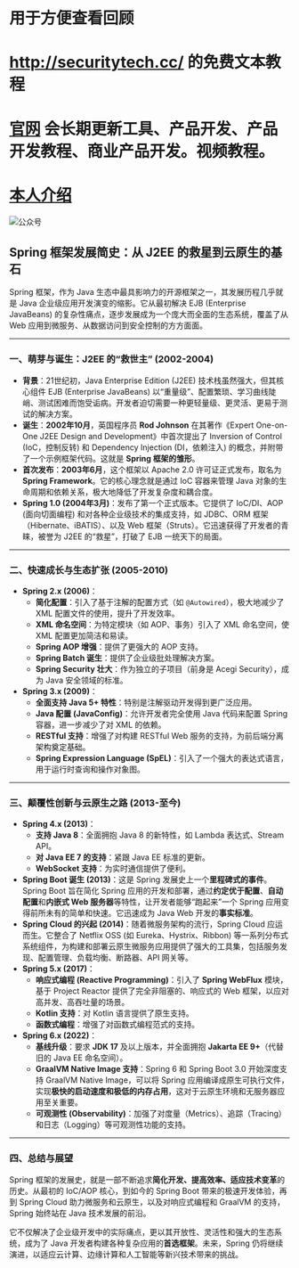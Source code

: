  # 用于方便查看回顾
# http://securitytech.cc/ 的免费文本教程

# [官网](securitytech.cc) 会长期更新工具、产品开发、产品开发教程、商业产品开发。视频教程。

# [本人介绍](http://securitytech.cc/about)

![公众号](https://github.com/haidragon/haidragon/blob/main/gzh.png)


## Spring 框架发展简史：从 J2EE 的救星到云原生的基石

Spring 框架，作为 Java 生态中最具影响力的开源框架之一，其发展历程几乎就是 Java 企业级应用开发演变的缩影。它从最初解决 EJB (Enterprise JavaBeans) 的复杂性痛点，逐步发展成为一个庞大而全面的生态系统，覆盖了从 Web 应用到微服务、从数据访问到安全控制的方方面面。

---

### 一、萌芽与诞生：J2EE 的“救世主” (2002-2004)

* **背景**：21世纪初，Java Enterprise Edition (J2EE) 技术栈虽然强大，但其核心组件 EJB (Enterprise JavaBeans) 以“重量级”、配置繁琐、学习曲线陡峭、测试困难而饱受诟病。开发者迫切需要一种更轻量级、更灵活、更易于测试的解决方案。
* **诞生**：**2002年10月**，英国程序员 **Rod Johnson** 在其著作《Expert One-on-One J2EE Design and Development》中首次提出了 Inversion of Control (IoC，控制反转) 和 Dependency Injection (DI，依赖注入) 的概念，并附带了一个示例框架代码。这就是 **Spring 框架的雏形**。
* **首次发布**：**2003年6月**，这个框架以 Apache 2.0 许可证正式发布，取名为 **Spring Framework**。它的核心理念就是通过 IoC 容器来管理 Java 对象的生命周期和依赖关系，极大地降低了开发复杂度和耦合度。
* **Spring 1.0 (2004年3月)**：发布了第一个正式版本。它提供了 IoC/DI、AOP (面向切面编程) 和对各种企业级技术的集成支持，如 JDBC、ORM 框架（Hibernate、iBATIS）、以及 Web 框架（Struts）。它迅速获得了开发者的青睐，被誉为 J2EE 的“救星”，打破了 EJB 一统天下的局面。

---

### 二、快速成长与生态扩张 (2005-2010)

* **Spring 2.x (2006)**：
    * **简化配置**：引入了基于注解的配置方式（如 `@Autowired`），极大地减少了 XML 配置文件的使用，提升了开发效率。
    * **XML 命名空间**：为特定模块（如 AOP、事务）引入了 XML 命名空间，使 XML 配置更加简洁和易读。
    * **Spring AOP 增强**：提供了更强大的 AOP 支持。
    * **Spring Batch 诞生**：提供了企业级批处理解决方案。
    * **Spring Security 壮大**：作为独立的子项目（前身是 Acegi Security），成为 Java 安全领域的标准。
* **Spring 3.x (2009)**：
    * **全面支持 Java 5+ 特性**：特别是注解驱动开发得到更广泛应用。
    * **Java 配置 (JavaConfig)**：允许开发者完全使用 Java 代码来配置 Spring 容器，进一步减少了对 XML 的依赖。
    * **RESTful 支持**：增强了对构建 RESTful Web 服务的支持，为前后端分离架构奠定基础。
    * **Spring Expression Language (SpEL)**：引入了一个强大的表达式语言，用于运行时查询和操作对象图。

---

### 三、颠覆性创新与云原生之路 (2013-至今)

* **Spring 4.x (2013)**：
    * **支持 Java 8**：全面拥抱 Java 8 的新特性，如 Lambda 表达式、Stream API。
    * **对 Java EE 7 的支持**：紧跟 Java EE 标准的更新。
    * **WebSocket 支持**：为实时通信提供了便利。
* **Spring Boot 诞生 (2013)**：这是 Spring 发展史上一个**里程碑式的事件**。Spring Boot 旨在简化 Spring 应用的开发和部署，通过**约定优于配置**、**自动配置**和**内嵌式 Web 服务器**等特性，让开发者能够“跑起来”一个 Spring 应用变得前所未有的简单和快速。它迅速成为 Java Web 开发的**事实标准**。
* **Spring Cloud 的兴起 (2014)**：随着微服务架构的流行，Spring Cloud 应运而生。它整合了 Netflix OSS (如 Eureka、Hystrix、Ribbon) 等一系列分布式系统组件，为构建和部署云原生微服务应用提供了强大的工具集，包括服务发现、配置管理、负载均衡、断路器、API 网关等。
* **Spring 5.x (2017)**：
    * **响应式编程 (Reactive Programming)**：引入了 **Spring WebFlux** 模块，基于 Project Reactor 提供了完全非阻塞的、响应式的 Web 框架，以应对高并发、高吞吐量的场景。
    * **Kotlin 支持**：对 Kotlin 语言提供了原生支持。
    * **函数式编程**：增强了对函数式编程范式的支持。
* **Spring 6.x (2022)**：
    * **基线升级**：要求 **JDK 17** 及以上版本，并全面拥抱 **Jakarta EE 9+**（代替旧的 Java EE 命名空间）。
    * **GraalVM Native Image 支持**：Spring 6 和 Spring Boot 3.0 开始深度支持 GraalVM Native Image，可以将 Spring 应用编译成原生可执行文件，实现**极快的启动速度和极低的内存占用**，这对于云原生环境和无服务器应用至关重要。
    * **可观测性 (Observability)**：加强了对度量（Metrics）、追踪（Tracing）和日志（Logging）等可观测性功能的支持。

---

### 四、总结与展望

Spring 框架的发展史，就是一部不断追求**简化开发、提高效率、适应技术变革**的历史。从最初的 IoC/AOP 核心，到如今的 Spring Boot 带来的极速开发体验，再到 Spring Cloud 助力微服务和云原生，以及对响应式编程和 GraalVM 的支持，Spring 始终站在 Java 技术发展的前沿。

它不仅解决了企业级开发中的实际痛点，更以其开放性、灵活性和强大的生态系统，成为了 Java 开发者构建各种复杂应用的**首选框架**。未来，Spring 仍将继续演进，以适应云计算、边缘计算和人工智能等新兴技术带来的挑战。
 